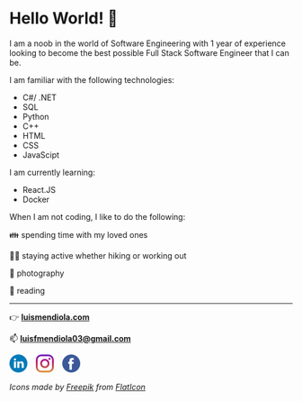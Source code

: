 # Hello World! 👋

I am a noob in the world of Software Engineering with 1 year of experience looking to become the best possible Full Stack Software Engineer that I can be.

I am familiar with the following technologies:
- C#/ .NET
- SQL
- Python
- C++
- HTML
- CSS
- JavaScipt

I am currently learning:
- React.JS
- Docker

When I am not coding, I like to do the following:

👪 spending time with my loved ones

🏋️‍♂️ staying active whether hiking or working out

📸 photography

📖 reading


---

👉 **[luismendiola.com](https://luismendiola.com)**

📫 **<luisfmendiola03@gmail.com>**

[![linkedin](/linkedin.png)](https://www.linkedin.com/in/luis-mendiola03/) &ensp; [![instagram](/instagram.png)](https://www.instagram.com/luiiis_shoots/)  &ensp; [![facebook](/facebook.png)](https://www.facebook.com/luis.f.mendiola.98/)

*Icons made by [Freepik](https://www.freepik.com) from [FlatIcon](https://www.flaticon.com)*

